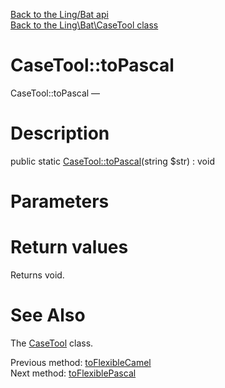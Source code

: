 [Back to the Ling/Bat api](https://github.com/lingtalfi/Bat/blob/master/doc/api/Ling/Bat.md)<br>
[Back to the Ling\Bat\CaseTool class](https://github.com/lingtalfi/Bat/blob/master/doc/api/Ling/Bat/CaseTool.md)


CaseTool::toPascal
================



CaseTool::toPascal — 




Description
================


public static [CaseTool::toPascal](https://github.com/lingtalfi/Bat/blob/master/doc/api/Ling/Bat/CaseTool/toPascal.md)(string $str) : void









Parameters
================



Return values
================

Returns void.








See Also
================

The [CaseTool](https://github.com/lingtalfi/Bat/blob/master/doc/api/Ling/Bat/CaseTool.md) class.

Previous method: [toFlexibleCamel](https://github.com/lingtalfi/Bat/blob/master/doc/api/Ling/Bat/CaseTool/toFlexibleCamel.md)<br>Next method: [toFlexiblePascal](https://github.com/lingtalfi/Bat/blob/master/doc/api/Ling/Bat/CaseTool/toFlexiblePascal.md)<br>

